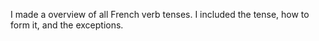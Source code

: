  I made a overview of all French verb tenses. I included the tense, how to form it, and the exceptions. 